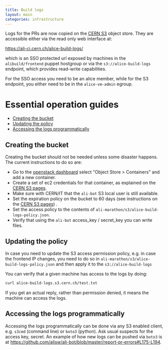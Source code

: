 ```yaml
---
title: Build logs
layout: main
categories: infrastructure
---
```


Logs for the PRs are now copied on the [CERN S3](https://clouddocs.web.cern.ch/object_store/index.html) object store.
They are accessible either via the read only web interface at:

<https://ali-ci.cern.ch/alice-build-logs/>

which is an SSO protected url exposed by machines in the `alibuild/frontend` puppet hostgroup or via the
`s3://alice-build-logs` endpoint, which provides read-write capabilities.

For the SSO access you need to be an alice member, while for the S3 endpoint, you either need to be in the `alice-vm-admin`
egroup.

# Essential operation guides

* [Creating the bucket](#creating-the-bucket)
* [Updating the policy](#updating-the-policy)
* [Accessing the logs programmatically](#accessing-the-logs-programmatically)

## Creating the bucket

Creating the bucket should not be needed unless some disaster happens. The current instructions to do so are:

* Go to the [openstack dashboard](https://openstack.cern.ch) select "Object Store > Containers" and add a new container.
* Create a set of ec2 credentials for that container, as explained on the [CERN S3 pages][clouddocs].
* Make sure with CERN/IT that the `ali-bot` S3 local user is still available.
* Set the expiration policy on the bucket to 60 days (see instructions on the [CERN S3 pages][clouddocs]) .
* Set the access policy to the contents of `ali-marathon/s3/alice-build-logs-policy.json`.
* Verify that using the `ali-bot` access_key / secret_key you can write files.

## Updating the policy

In case you need to update the S3 access permission policy, e.g. in case the frontend IP changes, you need to do so in `ali-marathon/s3/alice-build-logs-policy.json` and then apply it to the `s3://alice-build-logs`

[clouddocs]: https://clouddocs.web.cern.ch/

You can verify that a given machine has access to the logs by doing:

```bash
curl alice-build-logs.s3.cern.ch/test.txt
```

If you get an actual reply, rather than permission denied, it means the machine can access the logs.

## Accessing the logs programmatically

Accessing the logs programmatically can be done via any S3 enabled client, e.g. `s3cmd` (command line) or `boto3` (python). Ask usual suspects for the access key, secret. An example of how new logs can be pushed via `boto3` is at <https://github.com/alisw/ali-bot/blob/master/report-pr-errors#L175-L194>.
